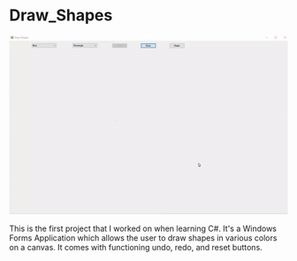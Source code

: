 # Draw_Shapes
![Draw_Shapes Demo](ReadMeGIF.gif)

This is the first project that I worked on when learning C#. It's a Windows Forms Application which allows the user to draw shapes in various colors on a canvas. It comes with functioning undo, redo, and reset buttons.
